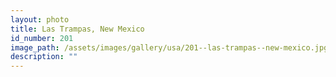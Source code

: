 ```yaml
---
layout: photo
title: Las Trampas, New Mexico
id_number: 201
image_path: /assets/images/gallery/usa/201--las-trampas--new-mexico.jpg
description: ""
---
```

